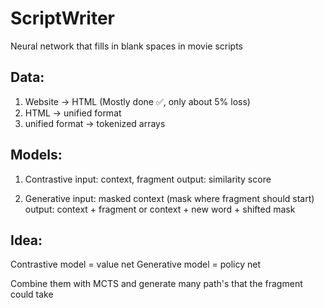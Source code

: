 # ScriptWriter
Neural network that fills in blank spaces in movie scripts

## Data:
1. Website -> HTML (Mostly done ✅, only about 5% loss)
2. HTML -> unified format
3. unified format -> tokenized arrays 

## Models:

1. Contrastive
input: context, fragment
output: similarity score

2. Generative
input: masked context (mask where fragment should start)
output: context + fragment or context + new word + shifted mask

## Idea:

Contrastive model = value net
Generative model = policy net

Combine them with MCTS and generate many path's that the fragment could take

